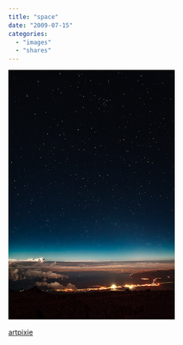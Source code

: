 ```yaml
---
title: "space"
date: "2009-07-15"
categories: 
  - "images"
  - "shares"
---
```


![](images/2w9XXXqFFpupzpzlqoDZdZwwo1_400.jpg)

[artpixie](http://artpixie.tumblr.com/post/140749414/something-i-should-have-said-long-ago-eric-rolph)
